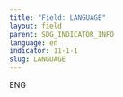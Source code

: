 ```yaml
---
title: "Field: LANGUAGE"
layout: field
parent: SDG_INDICATOR_INFO
language: en
indicator: 11-1-1
slug: LANGUAGE
---
```

ENG